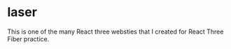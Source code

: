 # laser
This is one of the many React three websties that I created for React Three Fiber practice.

